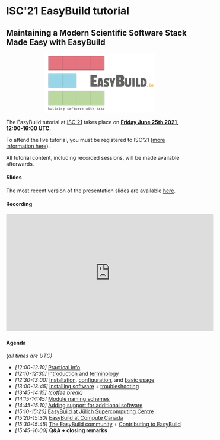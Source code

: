 # ISC'21 EasyBuild tutorial

## Maintaining a Modern Scientific Software Stack Made Easy with EasyBuild

<p align="center"><a href="https://easybuild.io"><img src="../img/easybuild_logo_alpha.png" alt="EasyBuild logo" width="300px"/></a></p>

The EasyBuild tutorial at [ISC'21](https://www.isc-hpc.com) takes place on [**Friday June 25th 2021, 12:00-16:00
UTC**](https://app.swapcard.com/widget/event/isc-high-performance-2021-digital/planning/UGxhbm5pbmdfNDUzNzgx).

To attend the live tutorial, you must be registered to ISC'21 ([more information
here](https://www.isc-hpc.com/registration-2021.html)).

All tutorial content, including recorded sessions, will be made available afterwards.

#### Slides

The most recent version of the presentation slides are available [here](../files/EasyBuild-tutorial-ISC21-20210625.pdf).

#### Recording

<p align="center"><iframe width="560" height="315" src="https://www.youtube.com/embed/lJJiBVnYlsI" title="YouTube video player" frameborder="0" allow="accelerometer; autoplay; clipboard-write; encrypted-media; gyroscope; picture-in-picture" allowfullscreen></iframe></p>

#### Agenda

(*all times are UTC)*

* *[12:00-12:10]* [Practical info](practical_info.md)
* *[12:10-12:30]* [Introduction](introduction.md) and [terminology](terminology.md)
* *[12:30-13:00]* [Installation](installation.md), [configuration](configuration.md), and [basic usage](basic_usage.md)
* *[13:00-13:45]* [Installing software](installing_software.md) + [troubleshooting](troubleshooting.md)
* *[13:45-14:15]* *(coffee break)*
* *[14:15-14:45]* [Module naming schemes](module_naming_schemes.md)
* *[14:45-15:10]* [Adding support for additional software](adding_support_additional_software.md)
* *[15:10-15:20]* [EasyBuild at Jülich Supercomputing Centre](jsc.md)
* *[15:20-15:30]* [EasyBuild at Compute Canada](computecanada.md)
* *[15:30-15:45]* [The EasyBuild community](community.md) + [Contributing to EasyBuild](contributing.md)
* *[15:45-16:00]* **Q&A + closing remarks**
